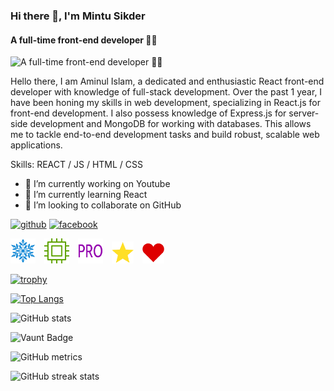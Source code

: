 ### Hi there 👋, I'm Mintu Sikder
#### A full-time front-end developer 👨‍💻
![A full-time front-end developer 👨‍💻](https://arturssmirnovs.github.io/github-profile-readme-generator/images/banner.png)

Hello there, I am Aminul Islam, a dedicated and enthusiastic React front-end developer with knowledge of full-stack development. Over the past 1 year, I have been honing my skills in web development, specializing in React.js for front-end development. I also possess knowledge of Express.js for server-side development and MongoDB for working with databases. This allows me to tackle end-to-end development tasks and build robust, scalable web applications.

Skills: REACT / JS / HTML / CSS

- 🔭 I’m currently working on Youtube 
- 🌱 I’m currently learning React 
- 👯 I’m looking to collaborate on GitHub 


[<img src='https://cdn.jsdelivr.net/npm/simple-icons@3.0.1/icons/github.svg' alt='github' height='40'>](https://github.com/https://github.com/mintusikder)  [<img src='https://cdn.jsdelivr.net/npm/simple-icons@3.0.1/icons/facebook.svg' alt='facebook' height='40'>](https://www.facebook.com/https://www.facebook.com/mintusikder17)  

<a href='https://archiveprogram.github.com/'><img src='https://raw.githubusercontent.com/acervenky/animated-github-badges/master/assets/acbadge.gif' width='40' height='40'></a> <a href='https://docs.github.com/en/developers'><img src='https://raw.githubusercontent.com/acervenky/animated-github-badges/master/assets/devbadge.gif' width='40' height='40'></a> <a href='https://github.com/pricing'><img src='https://raw.githubusercontent.com/acervenky/animated-github-badges/master/assets/pro.gif' width='40' height='40'></a> <a href='https://stars.github.com/'><img src='https://raw.githubusercontent.com/acervenky/animated-github-badges/master/assets/starbadge.gif' width='35' height='35'></a> <a href='https://docs.github.com/en/github/supporting-the-open-source-community-with-github-sponsors'><img src='https://raw.githubusercontent.com/acervenky/animated-github-badges/master/assets/sponsorbadge.gif' width='35' height='35'></a> 

[![trophy](https://github-profile-trophy.vercel.app/?username=https://github.com/mintusikder)](https://github.com/ryo-ma/github-profile-trophy)

[![Top Langs](https://github-readme-stats.vercel.app/api/top-langs/?username=https://github.com/mintusikder)](https://github.com/anuraghazra/github-readme-stats)

![GitHub stats](https://github-readme-stats.vercel.app/api?username=https://github.com/mintusikder&show_icons=true)  

![Vaunt Badge](https://api.vaunt.dev/v1/github/entities/https://github.com/mintusikder/contributions?format=svg&private=false)  

![GitHub metrics](https://metrics.lecoq.io/https://github.com/mintusikder)  

![GitHub streak stats](https://streak-stats.demolab.com/?user=https://github.com/mintusikder)  


